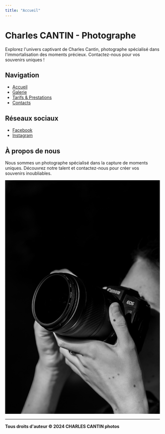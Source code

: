 ```yaml
---
title: "Accueil"
---
```


# Charles CANTIN - Photographe

Explorez l'univers captivant de Charles Cantin, photographe spécialisé dans l'immortalisation des moments précieux. Contactez-nous pour vos souvenirs uniques !

## Navigation
- [Accueil](index.html)
- [Galerie](galerie.html)
- [Tarifs & Prestations](tarifs.html)
- [Contacts](contact.html)

## Réseaux sociaux
- [Facebook](https://www.facebook.com/)
- [Instagram](https://www.instagram.com/)

## À propos de nous
Nous sommes un photographe spécialisé dans la capture de moments uniques. Découvrez notre talent et contactez-nous pour créer vos souvenirs inoubliables.

![Image d'accueil](img/accueil/accueilMobile.jpg)

---

**Tous droits d'auteur © 2024 CHARLES CANTIN photos**